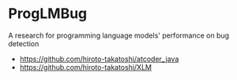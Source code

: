 # ProgLMBug
A research for programming language models' performance on bug detection
- https://github.com/hiroto-takatoshi/atcoder_java
- https://github.com/hiroto-takatoshi/XLM
